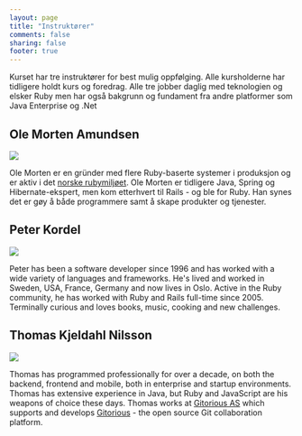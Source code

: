```yaml
---
layout: page
title: "Instruktører"
comments: false
sharing: false
footer: true
---
```


<p>Kurset har tre instruktører for best mulig oppfølging. Alle
kursholderne har tidligere holdt kurs og foredrag. Alle tre jobber
daglig med teknologien og elsker Ruby men har også bakgrunn og
fundament fra andre platformer som Java Enterprise og .Net</p>


<h2>Ole Morten Amundsen</h2>

<div class="instructor-profile"> <img
src="https://si0.twimg.com/profile_images/705176024/ole_morten_closeup_2_reasonably_small.JPG"/>
<p>Ole Morten er en gründer med flere Ruby-baserte systemer i
produksjon og er aktiv i det <a href="http://irb.no">norske
rubymiljøet</a>. Ole Morten er tidligere Java, Spring og
Hibernate-ekspert, men kom etterhvert til Rails - og ble for Ruby. Han
synes det er gøy å både programmere samt å skape produkter og
tjenester.</p> </div>




<h2>Peter Kordel</h2>

<div class="instructor-profile">
<img src="https://si0.twimg.com/profile_images/15153102/peter1_reasonably_small.jpg"/>
<p>Peter has been a software developer since 1996 and has worked with 
a wide variety of languages and frameworks. He's lived and worked in Sweden, 
USA, France, Germany and now lives in Oslo. Active in the Ruby community, 
he has worked with Ruby and Rails full-time since 2005. 
Terminally curious and loves books, music, cooking and new challenges.</p>
</div>




<h2>Thomas Kjeldahl Nilsson</h2>

<div class="instructor-profile"> <img
src="https://si0.twimg.com/profile_images/270933405/colorPortrait_reasonably_small.jpg"/>
<p> Thomas has programmed professionally for over a decade, on both
the backend, frontend and mobile, both in enterprise and startup
environments. Thomas has extensive experience in Java, but Ruby and
JavaScript are his weapons of choice these days. Thomas works at <a
href="http://gitorious.com/">Gitorious AS</a> which supports and
develops <a href="http://gitorious.org/about">Gitorious</a> - the open
source Git collaboration platform.</p>
</div>
